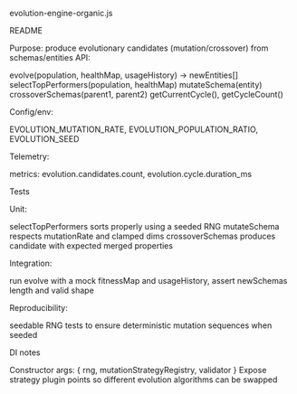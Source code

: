 evolution-engine-organic.js


README

Purpose: produce evolutionary candidates (mutation/crossover) from schemas/entities
API:

evolve(population, healthMap, usageHistory) -> newEntities[]
selectTopPerformers(population, healthMap)
mutateSchema(entity)
crossoverSchemas(parent1, parent2)
getCurrentCycle(), getCycleCount()


Config/env:

EVOLUTION_MUTATION_RATE, EVOLUTION_POPULATION_RATIO, EVOLUTION_SEED


Telemetry:

metrics: evolution.candidates.count, evolution.cycle.duration_ms





Tests

Unit:

selectTopPerformers sorts properly using a seeded RNG
mutateSchema respects mutationRate and clamped dims
crossoverSchemas produces candidate with expected merged properties


Integration:

run evolve with a mock fitnessMap and usageHistory, assert newSchemas length and valid shape


Reproducibility:

seedable RNG tests to ensure deterministic mutation sequences when seeded





DI notes

Constructor args: { rng, mutationStrategyRegistry, validator }
Expose strategy plugin points so different evolution algorithms can be swapped